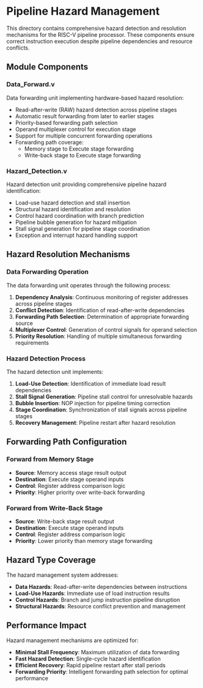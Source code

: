 # Pipeline Hazard Management

This directory contains comprehensive hazard detection and resolution mechanisms for the RISC-V pipeline processor. These components ensure correct instruction execution despite pipeline dependencies and resource conflicts.

## Module Components

### Data_Forward.v

Data forwarding unit implementing hardware-based hazard resolution:
- Read-after-write (RAW) hazard detection across pipeline stages
- Automatic result forwarding from later to earlier stages
- Priority-based forwarding path selection
- Operand multiplexer control for execution stage
- Support for multiple concurrent forwarding operations
- Forwarding path coverage:
  - Memory stage to Execute stage forwarding
  - Write-back stage to Execute stage forwarding

### Hazard_Detection.v

Hazard detection unit providing comprehensive pipeline hazard identification:
- Load-use hazard detection and stall insertion
- Structural hazard identification and resolution
- Control hazard coordination with branch prediction
- Pipeline bubble generation for hazard mitigation
- Stall signal generation for pipeline stage coordination
- Exception and interrupt hazard handling support

## Hazard Resolution Mechanisms

### Data Forwarding Operation

The data forwarding unit operates through the following process:

1. **Dependency Analysis**: Continuous monitoring of register addresses across pipeline stages
2. **Conflict Detection**: Identification of read-after-write dependencies
3. **Forwarding Path Selection**: Determination of appropriate forwarding source
4. **Multiplexer Control**: Generation of control signals for operand selection
5. **Priority Resolution**: Handling of multiple simultaneous forwarding requirements

### Hazard Detection Process

The hazard detection unit implements:

1. **Load-Use Detection**: Identification of immediate load result dependencies
2. **Stall Signal Generation**: Pipeline stall control for unresolvable hazards
3. **Bubble Insertion**: NOP injection for pipeline timing correction
4. **Stage Coordination**: Synchronization of stall signals across pipeline stages
5. **Recovery Management**: Pipeline restart after hazard resolution

## Forwarding Path Configuration

### Forward from Memory Stage
- **Source**: Memory access stage result output
- **Destination**: Execute stage operand inputs
- **Control**: Register address comparison logic
- **Priority**: Higher priority over write-back forwarding

### Forward from Write-Back Stage  
- **Source**: Write-back stage result output
- **Destination**: Execute stage operand inputs
- **Control**: Register address comparison logic
- **Priority**: Lower priority than memory stage forwarding

## Hazard Type Coverage

The hazard management system addresses:

- **Data Hazards**: Read-after-write dependencies between instructions
- **Load-Use Hazards**: Immediate use of load instruction results
- **Control Hazards**: Branch and jump instruction pipeline disruption
- **Structural Hazards**: Resource conflict prevention and management

## Performance Impact

Hazard management mechanisms are optimized for:

- **Minimal Stall Frequency**: Maximum utilization of data forwarding
- **Fast Hazard Detection**: Single-cycle hazard identification
- **Efficient Recovery**: Rapid pipeline restart after stall periods
- **Forwarding Priority**: Intelligent forwarding path selection for optimal performance
